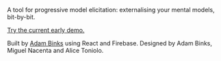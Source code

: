 A tool for progressive model elicitation: externalising your mental models, bit-by-bit.

[Try the current early demo.](https://adambinks.me/pme-tool)

Built by [Adam Binks](https://adambinks.me) using React and Firebase. Designed by Adam Binks, Miguel Nacenta and Alice Toniolo.
